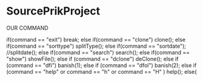 # SourcePrikProject

OUR COMMAND

if(command == "exit") break;
        else if(command == "clone") clone();
        else if(command == "sorttype") splitType();
        else if(command == "sortdate"); //splitdate();
        else if(command == "search") search();
        else if(command == "show") showFile();
        else if (command == "dclone") deClone();
        else if (command == "dfi") banish(1);
        else if (command == "dfol") banish(2);
        else if (command == "help" or command == "h" or command == "H" ) help();
        else{
        
        
